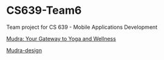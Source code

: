 <h1>CS639-Team6</h1>
Team project for CS 639 - Mobile Applications Development

[Mudra: Your Gateway to Yoga and Wellness](https://docs.google.com/document/d/1MGdZreJW8Z8ZGX5v9Pb5lEFvGX1_zOVO5UVHwextw_M/edit?tab=t.0)

[Mudra-design](https://docs.google.com/document/d/1MGdZreJW8Z8ZGX5v9Pb5lEFvGX1_zOVO5UVHwextw_M/edit?tab=t.0](https://www.figma.com/design/Zl5g6jmJXp1S2vNk8Ygjqw/MAD?node-id=0-1&t=gJN5SQlgXnEb1ZgA-1))
